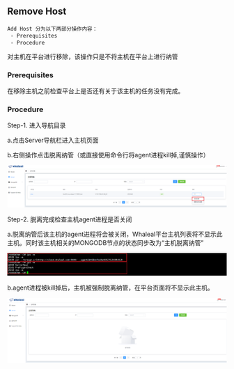## Remove Host


```
Add Host 分为以下两部分操作内容：
 - Prerequisites
 - Procedure
```

对主机在平台进行移除，该操作只是不将主机在平台上进行纳管

### Prerequisites

在移除主机之前检查平台上是否还有关于该主机的任务没有完成。


### Procedure


Step-1. 进入导航目录

a.点击Server导航栏进入主机页面

b.右侧操作点击脱离纳管（或直接使用命令行将agent进程kill掉,谨慎操作）

![img_3.png](../../../../images/whalealPlatformImages/remove_host.png)



Step-2. 脱离完成检查主机agent进程是否关闭


a.脱离纳管后该主机的agent进程将会被关闭，Whaleal平台主机列表将不显示此主机。同时该主机相关的MONGODB节点的状态同步改为“主机脱离纳管”

![img_4.png](../../../../images/whalealPlatformImages/remove_host1.png)



b.agent进程被kill掉后，主机被强制脱离纳管，在平台页面将不显示此主机。


![img.png](../../../../images/whalealPlatformImages/remove_result.png)